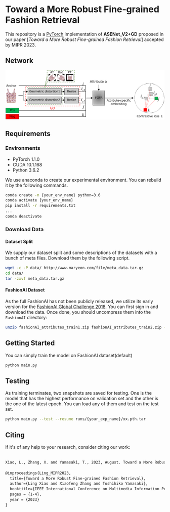 # Toward a More Robust Fine-grained Fashion Retrieval

This repository is a [PyTorch]( https://pytorch.org/ ) implementation of **ASENet_V2+GD** proposed in our paper [*Toward a More Robust Fine-grained Fashion Retrieval*] accepted by MIPR 2023.

## Network

![ASEN](GD.png)

## Requirements

### Environments

* PyTorch 1.1.0
* CUDA 10.1.168
* Python 3.6.2

We use anaconda to create our experimental environment. You can rebuild it by the following commands.

```sh
conda create -n {your_env_name} python=3.6
conda activate {your_env_name}
pip install -r requirements.txt
...
conda deactivate
```

### Download Data

#### Dataset Split

We supply our dataset split and some descriptions of the datasets with a bunch of meta files. Download them by the following script.

```sh
wget -c -P data/ http://www.maryeon.com/file/meta_data.tar.gz
cd data/
tar -zxvf meta_data.tar.gz
```

#### FashionAI Dataset

As the full FashionAI has not been publicly released, we utilize its early version for the [FashionAI Global Challenge 2018](https://tianchi.aliyun.com/markets/tianchi/FashionAI). You can first sign in and download the data. Once done, you should uncompress them into the `FashionAI` directory:

```sh
unzip fashionAI_attributes_train1.zip fashionAI_attributes_train2.zip -d {your_project_path}/data/FashionAI
```

## Getting Started

You can simply train the model on FashionAI dataset(default)

```sh
python main.py
```

## Testing

As training terminates, two snapshots are saved for testing. One is the model that has the highest performance on validation set and the other is the one of the latest epoch. You can load any of them and test on the test set.

```sh
python main.py --test --resume runs/{your_exp_name}/xx.pth.tar
```

## Citing

If it's of any help to your research, consider citing our work:

```latex

Xiao, L., Zhang, X. and Yamasaki, T., 2023, August. Toward a More Robust Fine-Grained Fashion Retrieval. In 2023 IEEE 6th International Conference on Multimedia Information Processing and Retrieval (MIPR) (pp. 1-4). IEEE.

@inproceedings{Ling_MIPR2023,
  title={Toward a More Robust Fine-grained Fashion Retrieval},
  author={Ling Xiao and Xiaofeng Zhang and Toshihiko Yamasaki},
  booktitle={IEEE International Conference on Multimedia Information Processing and Retrieval(MIPR)},
  pages = {1-4},
  year = {2023}
}
```
